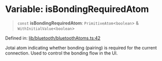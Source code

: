 # Variable: isBondingRequiredAtom

> `const` **isBondingRequiredAtom**: `PrimitiveAtom`\<`boolean`\> & `WithInitialValue`\<`boolean`\>

Defined in: [lib/bluetooth/bluetoothAtoms.ts:42](https://github.com/aldesgroup/goaldn/blob/6a7943d02984b1a6b41d76a3a483a1484b644076/lib/bluetooth/bluetoothAtoms.ts#L42)

Jotai atom indicating whether bonding (pairing) is required for the current connection.
Used to control the bonding flow in the UI.
